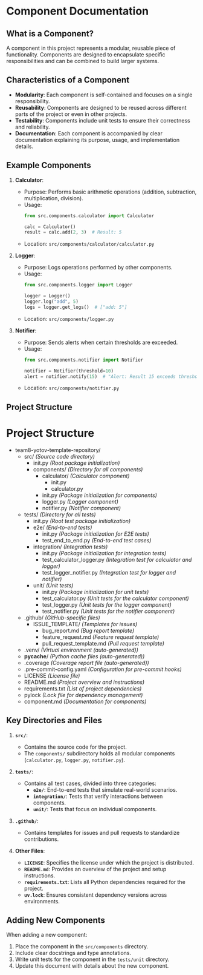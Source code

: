 # Component Documentation

## What is a Component?

A component in this project represents a modular, reusable piece of functionality. Components are designed to encapsulate specific responsibilities and can be combined to build larger systems.

## Characteristics of a Component

- **Modularity**: Each component is self-contained and focuses on a single responsibility.
- **Reusability**: Components are designed to be reused across different parts of the project or even in other projects.
- **Testability**: Components include unit tests to ensure their correctness and reliability.
- **Documentation**: Each component is accompanied by clear documentation explaining its purpose, usage, and implementation details.

## Example Components

1. **Calculator**:
   - Purpose: Performs basic arithmetic operations (addition, subtraction, multiplication, division).
   - Usage:
     ```python
     from src.components.calculator import Calculator

     calc = Calculator()
     result = calc.add(2, 3)  # Result: 5
     ```
   - Location: `src/components/calculator/calculator.py`

2. **Logger**:
   - Purpose: Logs operations performed by other components.
   - Usage:
     ```python
     from src.components.logger import Logger

     logger = Logger()
     logger.log("add", 5)
     logs = logger.get_logs()  # ["add: 5"]
     ```
   - Location: `src/components/logger.py`

3. **Notifier**:
   - Purpose: Sends alerts when certain thresholds are exceeded.
   - Usage:
     ```python
     from src.components.notifier import Notifier

     notifier = Notifier(threshold=10)
     alert = notifier.notify(15)  # "Alert: Result 15 exceeds threshold 10"
     ```
   - Location: `src/components/notifier.py`

## Project Structure

# Project Structure

- team8-yotov-template-repository/
  - src/ *(Source code directory)*
    - init.py *(Root package initialization)*
    - components/ *(Directory for all components)*
      - calculator/ *(Calculator component)*
        - init.py
        - calculator.py 
      - init.py *(Package initialization for components)*
      - logger.py *(Logger component)*
      - notifier.py *(Notifier component)*
  - tests/ *(Directory for all tests)*
    - init.py *(Root test package initialization)*
    - e2e/ *(End-to-end tests)*
      - init.py *(Package initialization for E2E tests)*
      - test_end_to_end.py *(End-to-end test cases)*
    - integration/ *(Integration tests)*
      - init.py *(Package initialization for integration tests)*
      - test_calculator_logger.py *(Integration test for calculator and logger)*
      - test_logger_notifier.py *(Integration test for logger and notifier)*
    - unit/ *(Unit tests)*
      - init.py *(Package initialization for unit tests)*
      - test_calculator.py *(Unit tests for the calculator component)*
      - test_logger.py *(Unit tests for the logger component)*
      - test_notifier.py *(Unit tests for the notifier component)*
  - .github/ *(GitHub-specific files)*
    - ISSUE_TEMPLATE/ *(Templates for issues)*
      - bug_report.md *(Bug report template)*
      - feature_request.md *(Feature request template)*
      - pull_request_template.md *(Pull request template)*
  - .venv/ *(Virtual environment (auto-generated))*
  - __pycache__/ *(Python cache files (auto-generated))*
  - .coverage *(Coverage report file (auto-generated))*
  - .pre-commit-config.yaml *(Configuration for pre-commit hooks)*
  - LICENSE *(License file)*
  - README.md *(Project overview and instructions)*
  - requirements.txt *(List of project dependencies)*
  - pylock *(Lock file for dependency management)*
  - component.md *(Documentation for components)*

## Key Directories and Files

1. **`src/`**:
   - Contains the source code for the project.
   - The `components/` subdirectory holds all modular components (`calculator.py`, `logger.py`, `notifier.py`).

2. **`tests/`**:
   - Contains all test cases, divided into three categories:
     - **`e2e/`**: End-to-end tests that simulate real-world scenarios.
     - **`integration/`**: Tests that verify interactions between components.
     - **`unit/`**: Tests that focus on individual components.

3. **`.github/`**:
   - Contains templates for issues and pull requests to standardize contributions.

4. **Other Files**:
   - **`LICENSE`**: Specifies the license under which the project is distributed.
   - **`README.md`**: Provides an overview of the project and setup instructions.
   - **`requirements.txt`**: Lists all Python dependencies required for the project.
   - **`uv.lock`**: Ensures consistent dependency versions across environments.

## Adding New Components

When adding a new component:
1. Place the component in the `src/components` directory.
2. Include clear docstrings and type annotations.
3. Write unit tests for the component in the `tests/unit` directory.
4. Update this document with details about the new component.
